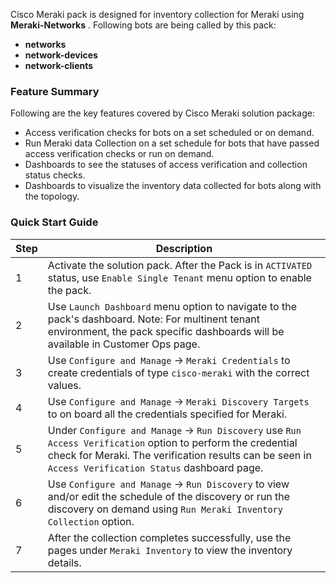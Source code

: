 Cisco Meraki pack is designed for inventory collection for Meraki using **Meraki-Networks** . Following bots are being called by this pack:

- **networks**
- **network-devices**
- **network-clients**



### Feature Summary

Following are the key features covered by Cisco Meraki solution package:
- Access verification checks for bots on a set scheduled or on demand.
- Run Meraki data Collection on a set schedule for bots that have passed access verification checks or run on demand.
- Dashboards to see the statuses of access verification and collection status checks.
- Dashboards to visualize the inventory data collected for bots along with the topology.

### Quick Start Guide  
   
| Step | Description |  
|------|-------------|  
| 1    | Activate the solution pack. After the Pack is in `ACTIVATED` status, use `Enable Single Tenant` menu option to enable the pack.  |  
| 2    | Use `Launch Dashboard` menu option to navigate to the pack's dashboard. Note: For multinent tenant environment, the pack specific dashboards will be available in Customer Ops page.|     
| 3   | Use `Configure and Manage` ->  `Meraki Credentials` to create credentials of type `cisco-meraki`  with the correct values.  |   
| 4    | Use `Configure and Manage` -> `Meraki Discovery Targets` to on board all the credentials specified for Meraki. |  
| 5    | Under `Configure and Manage` ->  `Run Discovery`  use `Run Access Verification` option to perform the credential check for Meraki. The verification results can be seen in `Access Verification Status` dashboard page. |  
| 6    | Use `Configure and Manage` ->  `Run Discovery` to view and/or edit the schedule of the discovery or run the discovery on demand using `Run Meraki Inventory Collection` option. |  
| 7    | After the collection completes successfully, use the pages under `Meraki Inventory` to view the inventory details. |   
   

